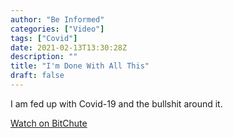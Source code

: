 ```yaml
---
author: "Be Informed"
categories: ["Video"]
tags: ["Covid"]
date: 2021-02-13T13:30:28Z
description: ""
title: "I'm Done With All This"
draft: false
---
```


I am fed up with Covid-19 and the bullshit around it.  

[Watch on BitChute](https://www.bitchute.com/video/UCdlDBXZPTVx/)  